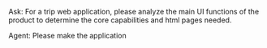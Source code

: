 Ask: For a trip web application, please analyze the main UI functions of the product to determine the core capabilities and html pages needed.

Agent: Please make the application
